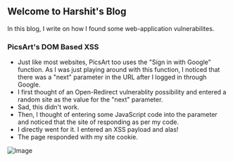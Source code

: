 ## Welcome to Harshit's Blog

In this blog, I write on how I found some web-application vulnerabilites.



### PicsArt's DOM Based XSS

- Just like most websites, PicsArt too uses the "Sign in with Google" function. As I was just playing around with this function, I noticed that there was a "next" parameter in the URL after I logged in through Google. 
- I first thought of an Open-Redirect vulnerablity possibility and entered a random site as the value for the "next" parameter.
- Sad, this didn't work.
- Then, I thought of entering some JavaScript code into the parameter and noticed that the site of responding as per my code.
- I directly went for it. I entered an XSS payload and alas! 
- The page responded with my site cookie.

![Image](/main/bug.jpg)

